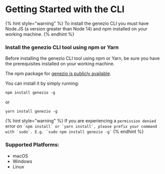 # Getting Started with the CLI

{% hint style="warning" %}
To install the genezio CLI you must have Node.JS (a version greater than Node 14) and npm installed on your working machine.
{% endhint %}

### Install the genezio CLI tool using npm or Yarn

Before installing the genezio CLI tool using npm or Yarn, be sure you have the prerequisites installed on your working machine.

The npm package for [genezio is publicly available](https://www.npmjs.com/package/genezio).&#x20;

You can install it by simply running:

```
npm install genezio -g
```

or&#x20;

```
yarn install genezio -g
```

{% hint style="warning" %}
If you are experiencing a `permission denied` error on `` `npm install` or `yarn install`, please prefix your command with `sudo`. E.g. `sudo npm install genezio -g` ``
{% endhint %}

### Supported Platforms:

* macOS
* Windows
* Linux
